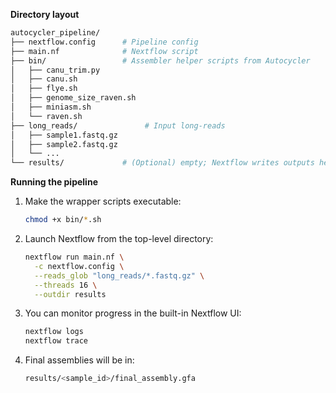 **Directory layout**

```bash
autocycler_pipeline/
├── nextflow.config      # Pipeline config
├── main.nf              # Nextflow script
├── bin/                 # Assembler helper scripts from Autocycler
│   ├── canu_trim.py
│   ├── canu.sh
│   ├── flye.sh
│   ├── genome_size_raven.sh
│   ├── miniasm.sh
│   └── raven.sh
├── long_reads/               # Input long-reads
│   ├── sample1.fastq.gz
│   ├── sample2.fastq.gz
│   └── ...
└── results/             # (Optional) empty; Nextflow writes outputs here or under params.outdir
```

**Running the pipeline**

1. Make the wrapper scripts executable:
   ```bash
   chmod +x bin/*.sh
   ```

2. Launch Nextflow from the top-level directory:
   ```bash
   nextflow run main.nf \
     -c nextflow.config \
     --reads_glob "long_reads/*.fastq.gz" \
     --threads 16 \
     --outdir results
   ```

3. You can monitor progress in the built-in Nextflow UI:
   ```bash
   nextflow logs
   nextflow trace
   ```

4. Final assemblies will be in:
   ```bash
   results/<sample_id>/final_assembly.gfa
   ```

